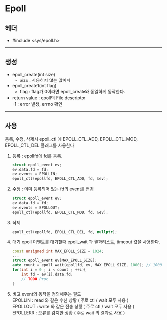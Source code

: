 # Epoll

## 헤더
+ #include <sys/epoll.h>

---

## 생성
+ epoll_create(int size)
    - size : 사용하지 않는 값이다
+ epoll_create1(int flag)
    -  flag : flag가 0이라면 epoll_create와 동일하게 동작한다. 
+ return value : epoll의 File descriptor   
   -1 : error 발생, errno 확인

---

## 사용

등록, 수정, 삭제시 epoll_ctl 에 EPOLL_CTL_ADD, EPOLL_CTL_MOD, EPOLL_CTL_DEL 플래그를 사용한다

1. 등록 : epollfd에 fd를 등록.
    ```cpp
    struct epoll_event ev;
    ev.data.fd = fd;
    ev.events = EPOLLIN;
    epoll_ctl(epollfd, EPOLL_CTL_ADD, fd, &ev);
    ```
2. 수정 : 이미 등록되어 있는 fd의 event를 변경
    ```cpp
    struct epoll_event ev;
    ev.data.fd = fd;
    ev.events = EPOLLOUT;
    epoll_ctl(epollfd, EPOLL_CTL_MOD, fd, &ev);
    ```
3. 삭제
    ```cpp
    epoll_ctl(epollfd, EPOLL_CTL_DEL, fd, nullptr);
    ```

4. 대기
    epoll 이벤트를 대기할때 epoll_wait 과 결과리스트, timeout 값을 사용한다.
    ```cpp
    const unsigned int MAX_EPOLL_SIZE = 1024;
    ... 
    struct epoll_event ev[MAX_EPOLL_SIZE];
    auto count = epoll_wait(epollfd, ev, MAX_EPOLL_SIZE, 1000); // 1000 ms
    for(int i = 0 ; i < count ; ++i){
        int fd = ev[i].data.fd;
        // TODO Proc
    }
    ```
    
5. 비고
    event의 동작을 정의해주는 필드   
    EPOLLIN : read 와 같은 수신 상황 ( 주로 ctl / wait 모두 사용 )    
    EPOLLOUT : write 와 같은 전송 상황 ( 주로 ctl / wait 모두 사용 )   
    EPOLLERR : 오류를 감지한 상황 ( 주로 wait 의 결과로 사용 )   
